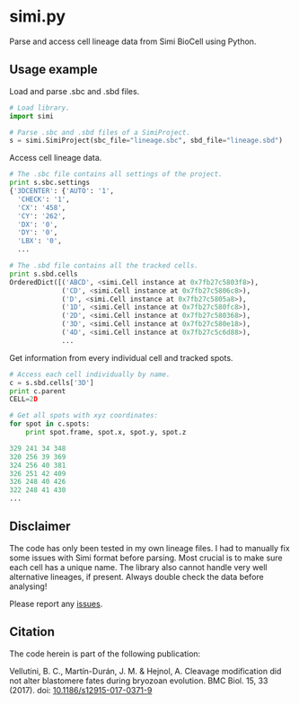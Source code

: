 # simi.py

Parse and access cell lineage data from Simi BioCell using Python.

## Usage example

Load and parse .sbc and .sbd files.

```python
# Load library.
import simi

# Parse .sbc and .sbd files of a SimiProject.
s = simi.SimiProject(sbc_file="lineage.sbc", sbd_file="lineage.sbd")
```

Access cell lineage data.

```python
# The .sbc file contains all settings of the project.
print s.sbc.settings
{'3DCENTER': {'AUTO': '1',
  'CHECK': '1',
  'CX': '458',
  'CY': '262',
  'DX': '0',
  'DY': '0',
  'LBX': '0',
  ...

# The .sbd file contains all the tracked cells.
print s.sbd.cells
OrderedDict([('ABCD', <simi.Cell instance at 0x7fb27c5803f8>),
             ('CD', <simi.Cell instance at 0x7fb27c5806c8>),
             ('D', <simi.Cell instance at 0x7fb27c5805a8>),
             ('1D', <simi.Cell instance at 0x7fb27c580fc8>),
             ('2D', <simi.Cell instance at 0x7fb27c580368>),
             ('3D', <simi.Cell instance at 0x7fb27c580e18>),
             ('4D', <simi.Cell instance at 0x7fb27c5c6d88>),
             ...
```

Get information from every individual cell and tracked spots.

```python
# Access each cell individually by name.
c = s.sbd.cells['3D']
print c.parent
CELL=2D

# Get all spots with xyz coordinates:
for spot in c.spots:
    print spot.frame, spot.x, spot.y, spot.z

329 241 34 348
320 256 39 369
324 256 40 381
326 251 42 409
326 248 40 426
322 248 41 430
...
```

## Disclaimer

The code has only been tested in my own lineage files. I had to manually fix
some issues with Simi format before parsing. Most crucial is to make sure each
cell has a unique name. The library also cannot handle very well alternative
lineages, if present. Always double check the data before analysing!

Please report any [issues](https://github.com/nelas/simi.py/issues).

## Citation

The code herein is part of the following publication:

Vellutini, B. C., Martín-Durán, J. M. & Hejnol, A. Cleavage modification did
not alter blastomere fates during bryozoan evolution. BMC Biol. 15, 33 (2017).
doi: [10.1186/s12915-017-0371-9](http://dx.doi.org/10.1186/s12915-017-0371-9)

